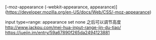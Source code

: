 [-moz-appearance (-webkit-appearance, appearance)]
(https://developer.mozilla.org/en-US/docs/Web/CSS/-moz-appearance)

input type=range: appearance set none 之后可以调节高度
<http://www.jackpu.com/mei-hua-input-range-jin-du-tiao/>
<https://juejin.im/entry/59a67890f265da2494123881>